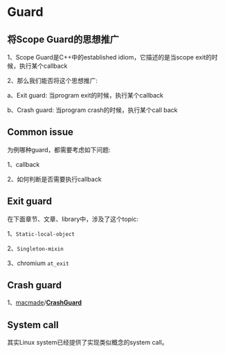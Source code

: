 # Guard

## 将Scope Guard的思想推广

1、Scope Guard是C++中的established idiom，它描述的是当scope exit的时候，执行某个callback

2、那么我们能否将这个思想推广:

a、Exit guard: 当program exit的时候，执行某个callback

b、Crash guard: 当program crash的时候，执行某个call back

## Common issue

为例哪种guard，都需要考虑如下问题:

1、callback

2、如何判断是否需要执行callback



## Exit guard

在下面章节、文章、library中，涉及了这个topic:

1、`Static-local-object`

2、`Singleton-mixin`

3、chromium `at_exit`

## Crash guard

1、[macmade](https://github.com/macmade)/**[CrashGuard](https://github.com/macmade/CrashGuard)**



## System call

其实Linux system已经提供了实现类似概念的system call。